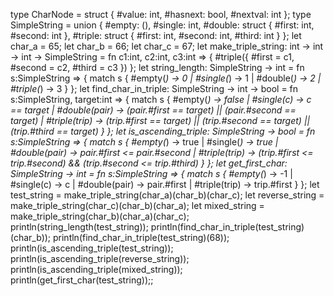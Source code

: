 type CharNode = struct {
    #value: int,
    #hasnext: bool,
    #nextval: int
};
type SimpleString = union {
    #empty: (),
    #single: int,
    #double: struct { #first: int, #second: int },
    #triple: struct { #first: int, #second: int, #third: int }
};
let char_a = 65;
let char_b = 66;
let char_c = 67;
let make_triple_string: int -> int -> int -> SimpleString =
    fn c1:int, c2:int, c3:int => {
        #triple({
            #first = c1,
            #second = c2,
            #third = c3
        })
    };
let string_length: SimpleString -> int =
    fn s:SimpleString => {
        match s {
            #empty(_) -> 0
        |   #single(_) -> 1
        |   #double(_) -> 2
        |   #triple(_) -> 3
        }
    };
let find_char_in_triple: SimpleString -> int -> bool =
    fn s:SimpleString, target:int => {
        match s {
            #empty(_) -> false
        |   #single(c) -> c == target
        |   #double(pair) -> 
                (pair.#first == target) || (pair.#second == target)
        |   #triple(trip) ->
                (trip.#first == target) || 
                (trip.#second == target) || 
                (trip.#third == target)
        }
    };
let is_ascending_triple: SimpleString -> bool =
    fn s:SimpleString => {
        match s {
            #empty(_) -> true
        |   #single(_) -> true
        |   #double(pair) -> pair.#first <= pair.#second
        |   #triple(trip) ->
                (trip.#first <= trip.#second) && 
                (trip.#second <= trip.#third)
        }
    };
let get_first_char: SimpleString -> int =
    fn s:SimpleString => {
        match s {
            #empty(_) -> -1
        |   #single(c) -> c
        |   #double(pair) -> pair.#first
        |   #triple(trip) -> trip.#first
        }
    };
let test_string = make_triple_string(char_a)(char_b)(char_c);
let reverse_string = make_triple_string(char_c)(char_b)(char_a);
let mixed_string = make_triple_string(char_b)(char_a)(char_c);
println(string_length(test_string));
println(find_char_in_triple(test_string)(char_b));
println(find_char_in_triple(test_string)(68));
println(is_ascending_triple(test_string));
println(is_ascending_triple(reverse_string));
println(is_ascending_triple(mixed_string));
println(get_first_char(test_string));;